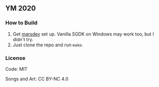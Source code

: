 ## YM 2020

### How to Build

1. Get [marsdev](https://github.com/andwn/marsdev) set up. Vanilla SGDK on Windows may work too, but I didn't try.
2. Just clone the repo and run `make`.

### License

Code: MIT

Songs and Art: CC BY-NC 4.0

